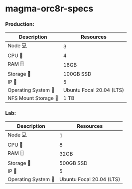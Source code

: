 # magma-orc8r-specs

### Production:

Description | Resources
---|---
Node :computer: | 3
CPU :abacus: | 4
RAM :file_cabinet: | 16GB
Storage :floppy_disk: | 100GB SSD
IP :round_pushpin: | 5
Operating System :dvd: | Ubuntu Focal 20.04 (LTS)
NFS Mount Storage :floppy_disk: | 1 TB




### Lab:

Description | Resources
---|---
Node :computer: | 1
CPU :abacus: | 8
RAM :file_cabinet: | 32GB
Storage :floppy_disk: | 500GB SSD
IP :round_pushpin: | 5
Operating System :dvd: | Ubuntu Focal 20.04 (LTS)
